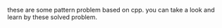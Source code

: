 these are some pattern problem based on cpp.
you can take a look and learn by these solved problem.

